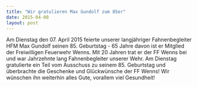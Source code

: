 ```yaml
---
title: "Wir gratulieren Max Gundolf zum 85er"
date: 2015-04-08
layout: post
---
```


Am Dienstag den 07. April 2015 feierte unserer langjähriger Fahnenbegleiter HFM Max Gundolf seinen 85. Geburtstag - 65 Jahre davon ist er Mitglied der Freiwilligen Feuerwehr Wenns. Mit 20 Jahren trat er der FF Wenns bei und war Jahrzehnte lang Fahnenbegleiter unserer Wehr. Am Dienstag gratulierte ein Teil vom Ausschuss zu seinem 85. Geburtstag und überbrachte die Geschenke und Glückwünsche der FF Wenns! Wir wünschen ihn weiterhin alles Gute, vorallem viel Gesundheit!